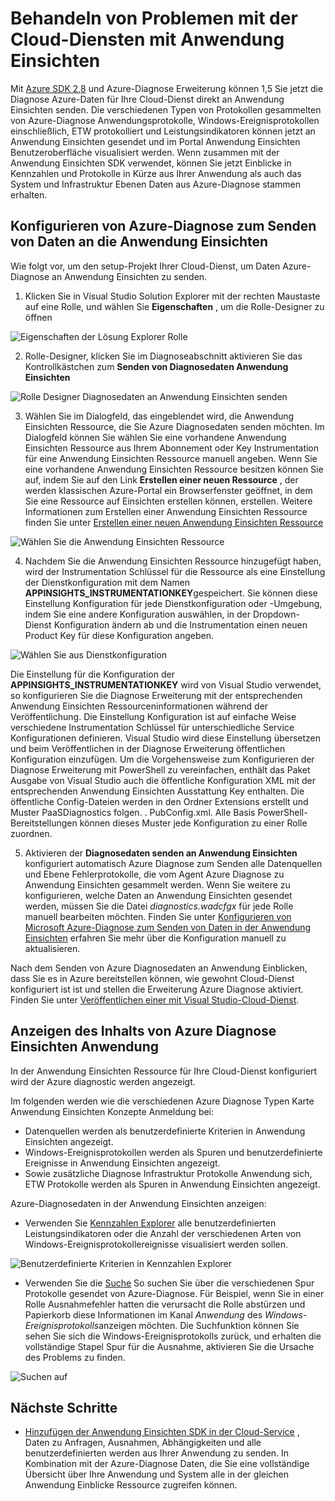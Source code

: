 <properties
   pageTitle="Behandeln von Problemen mit der Cloud-Diensten mit Anwendung Einsichten | Microsoft Azure"
   description="Erfahren Sie, wie Cloud Service Problemen mit der Anwendung Einsichten zum Verarbeiten von Daten aus Azure-Diagnose."
   services="cloud-services"
   documentationCenter=".net"
   authors="sbtron"
   manager="timlt"
   editor="tysonn" />
<tags
   ms.service="cloud-services"
   ms.devlang="na"
   ms.topic="article"
   ms.tgt_pltfrm="na"
   ms.workload="na"
   ms.date="12/15/2015"
   ms.author="saurabh" />


# <a name="troubleshoot-cloud-services-using-application-insights"></a>Behandeln von Problemen mit der Cloud-Diensten mit Anwendung Einsichten

Mit [Azure SDK 2,8](https://azure.microsoft.com/downloads/) und Azure-Diagnose Erweiterung können 1,5 Sie jetzt die Diagnose Azure-Daten für Ihre Cloud-Dienst direkt an Anwendung Einsichten senden. Die verschiedenen Typen von Protokollen gesammelten von Azure-Diagnose Anwendungsprotokolle, Windows-Ereignisprotokollen einschließlich, ETW protokolliert und Leistungsindikatoren können jetzt an Anwendung Einsichten gesendet und im Portal Anwendung Einsichten Benutzeroberfläche visualisiert werden. Wenn zusammen mit der Anwendung Einsichten SDK verwendet, können Sie jetzt Einblicke in Kennzahlen und Protokolle in Kürze aus Ihrer Anwendung als auch das System und Infrastruktur Ebenen Daten aus Azure-Diagnose stammen erhalten.

## <a name="configure-azure-diagnostics-to-send-data-to-application-insights"></a>Konfigurieren von Azure-Diagnose zum Senden von Daten an die Anwendung Einsichten

Wie folgt vor, um den setup-Projekt Ihrer Cloud-Dienst, um Daten Azure-Diagnose an Anwendung Einsichten zu senden.

1) Klicken Sie in Visual Studio Solution Explorer mit der rechten Maustaste auf eine Rolle, und wählen Sie **Eigenschaften** , um die Rolle-Designer zu öffnen

![Eigenschaften der Lösung Explorer Rolle][1]

2) Rolle-Designer, klicken Sie im Diagnoseabschnitt aktivieren Sie das Kontrollkästchen zum **Senden von Diagnosedaten Anwendung Einsichten**

![Rolle Designer Diagnosedaten an Anwendung Einsichten senden][2]

3) Wählen Sie im Dialogfeld, das eingeblendet wird, die Anwendung Einsichten Ressource, die Sie Azure Diagnosedaten senden möchten. Im Dialogfeld können Sie wählen Sie eine vorhandene Anwendung Einsichten Ressource aus Ihrem Abonnement oder Key Instrumentation für eine Anwendung Einsichten Ressource manuell angeben. Wenn Sie eine vorhandene Anwendung Einsichten Ressource besitzen können Sie auf, indem Sie auf den Link **Erstellen einer neuen Ressource** , der werden klassischen Azure-Portal ein Browserfenster geöffnet, in dem Sie eine Ressource auf Einsichten erstellen können, erstellen. Weitere Informationen zum Erstellen einer Anwendung Einsichten Ressource finden Sie unter [Erstellen einer neuen Anwendung Einsichten Ressource](../application-insights/app-insights-create-new-resource.md)

![Wählen Sie die Anwendung Einsichten Ressource][3]

4) Nachdem Sie die Anwendung Einsichten Ressource hinzugefügt haben, wird der Instrumentation Schlüssel für die Ressource als eine Einstellung der Dienstkonfiguration mit dem Namen **APPINSIGHTS_INSTRUMENTATIONKEY**gespeichert. Sie können diese Einstellung Konfiguration für jede Dienstkonfiguration oder -Umgebung, indem Sie eine andere Konfiguration auswählen, in der Dropdown-Dienst Konfiguration ändern ab und die Instrumentation einen neuen Product Key für diese Konfiguration angeben.

![Wählen Sie aus Dienstkonfiguration][4]

Die Einstellung für die Konfiguration der **APPINSIGHTS_INSTRUMENTATIONKEY** wird von Visual Studio verwendet, so konfigurieren Sie die Diagnose Erweiterung mit der entsprechenden Anwendung Einsichten Ressourceninformationen während der Veröffentlichung. Die Einstellung Konfiguration ist auf einfache Weise verschiedene Instrumentation Schlüssel für unterschiedliche Service Konfigurationen definieren. Visual Studio wird diese Einstellung übersetzen und beim Veröffentlichen in der Diagnose Erweiterung öffentlichen Konfiguration einzufügen. Um die Vorgehensweise zum Konfigurieren der Diagnose Erweiterung mit PowerShell zu vereinfachen, enthält das Paket Ausgabe von Visual Studio auch die öffentliche Konfiguration XML mit der entsprechenden Anwendung Einsichten Ausstattung Key enthalten. Die öffentliche Config-Dateien werden in den Ordner Extensions erstellt und Muster PaaSDiagnostics folgen. <RoleName>. PubConfig.xml. Alle Basis PowerShell-Bereitstellungen können dieses Muster jede Konfiguration zu einer Rolle zuordnen.

5) Aktivieren der **Diagnosedaten senden an Anwendung Einsichten** konfiguriert automatisch Azure Diagnose zum Senden alle Datenquellen und Ebene Fehlerprotokolle, die vom Agent Azure Diagnose zu Anwendung Einsichten gesammelt werden. Wenn Sie weitere zu konfigurieren, welche Daten an Anwendung Einsichten gesendet werden, müssen Sie die Datei *diagnostics.wadcfgx* für jede Rolle manuell bearbeiten möchten. Finden Sie unter [Konfigurieren von Microsoft Azure-Diagnose zum Senden von Daten in der Anwendung Einsichten](../azure-diagnostics-configure-applicationinsights.md) erfahren Sie mehr über die Konfiguration manuell zu aktualisieren.

Nach dem Senden von Azure Diagnosedaten an Anwendung Einblicken, dass Sie es in Azure bereitstellen können, wie gewohnt Cloud-Dienst konfiguriert ist ist und stellen die Erweiterung Azure Diagnose aktiviert. Finden Sie unter [Veröffentlichen einer mit Visual Studio-Cloud-Dienst](../vs-azure-tools-publishing-a-cloud-service.md).  

## <a name="viewing-azure-diagnostics-data-in-application-insights"></a>Anzeigen des Inhalts von Azure Diagnose Einsichten Anwendung
In der Anwendung Einsichten Ressource für Ihre Cloud-Dienst konfiguriert wird der Azure diagnostic werden angezeigt.

Im folgenden werden wie die verschiedenen Azure Diagnose Typen Karte Anwendung Einsichten Konzepte Anmeldung bei:  

-  Datenquellen werden als benutzerdefinierte Kriterien in Anwendung Einsichten angezeigt.
-  Windows-Ereignisprotokollen werden als Spuren und benutzerdefinierte Ereignisse in Anwendung Einsichten angezeigt.
-  Sowie zusätzliche Diagnose Infrastruktur Protokolle Anwendung sich, ETW Protokolle werden als Spuren in Anwendung Einsichten angezeigt.

Azure-Diagnosedaten in der Anwendung Einsichten anzeigen:

- Verwenden Sie [Kennzahlen Explorer](../application-insights/app-insights-metrics-explorer.md) alle benutzerdefinierten Leistungsindikatoren oder die Anzahl der verschiedenen Arten von Windows-Ereignisprotokollereignisse visualisiert werden sollen.

![Benutzerdefinierte Kriterien in Kennzahlen Explorer][5]

- Verwenden Sie die [Suche](../application-insights/app-insights-diagnostic-search.md) So suchen Sie über die verschiedenen Spur Protokolle gesendet von Azure-Diagnose. Für Beispiel, wenn Sie in einer Rolle Ausnahmefehler hatten die verursacht die Rolle abstürzen und Papierkorb diese Informationen im Kanal *Anwendung* des *Windows-Ereignisprotokolls*anzeigen möchten. Die Suchfunktion können Sie sehen Sie sich die Windows-Ereignisprotokolls zurück, und erhalten die vollständige Stapel Spur für die Ausnahme, aktivieren Sie die Ursache des Problems zu finden.

![Suchen auf][6]

## <a name="next-steps"></a>Nächste Schritte

- [Hinzufügen der Anwendung Einsichten SDK in der Cloud-Service](../application-insights/app-insights-cloudservices.md) , Daten zu Anfragen, Ausnahmen, Abhängigkeiten und alle benutzerdefinierten werden aus Ihrer Anwendung zu senden. In Kombination mit der Azure-Diagnose Daten, die Sie eine vollständige Übersicht über Ihre Anwendung und System alle in der gleichen Anwendung Einblicke Ressource zugreifen können.  


<!--Image references-->
[1]: ./media/cloud-services-dotnet-diagnostics-applicationinsights/solution-explorer-properties.png
[2]: ./media/cloud-services-dotnet-diagnostics-applicationinsights/role-designer-sendtoappinsights.png
[3]: ./media/cloud-services-dotnet-diagnostics-applicationinsights/select-appinsights-resource.png
[4]: ./media/cloud-services-dotnet-diagnostics-applicationinsights/role-designer-appinsights-serviceconfig.png
[5]: ./media/cloud-services-dotnet-diagnostics-applicationinsights/metrics-explorer-custom-metrics.png
[6]: ./media/cloud-services-dotnet-diagnostics-applicationinsights/search-windowseventlog-error.png
